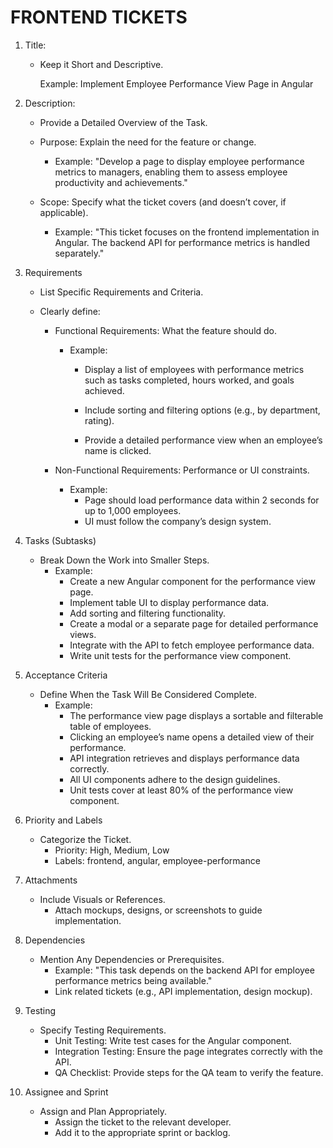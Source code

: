 # FRONTEND TICKETS

1. Title: 
     - Keep it Short and Descriptive.
        
        Example: Implement Employee Performance View Page in Angular


2. Description: 
     - Provide a Detailed Overview of the Task.

    - Purpose: Explain the need for the feature or change.

        - Example: "Develop a page to display employee performance metrics to managers, enabling them to assess employee productivity and achievements."

    - Scope: Specify what the ticket covers (and doesn’t cover, if applicable).
    
        - Example: "This ticket focuses on the frontend implementation in Angular. The backend API for performance metrics is handled separately."

3. Requirements
    - List Specific Requirements and Criteria.
    
    - Clearly define:
        - Functional Requirements: What the feature should do.
            - Example:

                - Display a list of employees with performance metrics such as tasks completed, hours worked, and goals achieved.

                - Include sorting and filtering options (e.g., by department, rating).

                - Provide a detailed performance view when an employee’s name is clicked.

        - Non-Functional Requirements: Performance or UI constraints.
            - Example:
                - Page should load performance data within 2 seconds for up to 1,000 employees.
                - UI must follow the company’s design system.

4. Tasks (Subtasks)
    - Break Down the Work into Smaller Steps.
        - Example:
            - Create a new Angular component for the performance view page.
            - Implement table UI to display performance data.
            - Add sorting and filtering functionality.
            - Create a modal or a separate page for detailed performance views.
            - Integrate with the API to fetch employee performance data.
            - Write unit tests for the performance view component.

5. Acceptance Criteria
    - Define When the Task Will Be Considered Complete.
        - Example:
            - The performance view page displays a sortable and filterable table of employees.
            - Clicking an employee’s name opens a detailed view of their performance.
            - API integration retrieves and displays performance data correctly.
            - All UI components adhere to the design guidelines.
            - Unit tests cover at least 80% of the performance view component.

6. Priority and Labels
    - Categorize the Ticket.
        - Priority: High, Medium, Low
        - Labels: frontend, angular, employee-performance

7. Attachments
    - Include Visuals or References.
        - Attach mockups, designs, or screenshots to guide implementation.

8. Dependencies
    - Mention Any Dependencies or Prerequisites.
        - Example: "This task depends on the backend API for employee performance metrics being available."
        - Link related tickets (e.g., API implementation, design mockup).

9. Testing
    - Specify Testing Requirements.
        - Unit Testing: Write test cases for the Angular component.
        - Integration Testing: Ensure the page integrates correctly with the API.
        - QA Checklist: Provide steps for the QA team to verify the feature.

10. Assignee and Sprint
    - Assign and Plan Appropriately.
        - Assign the ticket to the relevant developer.
        - Add it to the appropriate sprint or backlog.

    
